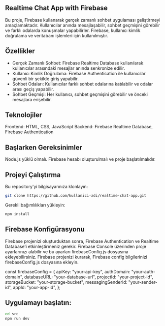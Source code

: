 ## Realtime Chat App with Firebase
Bu proje, Firebase kullanarak gerçek zamanlı sohbet uygulaması geliştirmeyi amaçlamaktadır. Kullanıcılar anında mesajlaşabilir, sohbet geçmişini görebilir ve farklı odalarda konuşmalar yapabilirler. Firebase, kullanıcı kimlik doğrulama ve veritabanı işlemleri için kullanılmıştır.

## Özellikler
- Gerçek Zamanlı Sohbet: Firebase Realtime Database kullanılarak kullanıcılar arasındaki mesajlar anında senkronize edilir.
- Kullanıcı Kimlik Doğrulama: Firebase Authentication ile kullanıcılar güvenli bir şekilde giriş yapabilir.
- Sohbet Odaları: Kullanıcılar farklı sohbet odalarına katılabilir ve odalar arası geçiş yapabilir.
- Sohbet Geçmişi: Her kullanıcı, sohbet geçmişini görebilir ve önceki mesajlara erişebilir.

## Teknolojiler

Frontend: HTML, CSS, JavaScript
Backend: Firebase Realtime Database, Firebase Authentication

## Başlarken Gereksinimler
Node.js yüklü olmalı.
Firebase hesabı oluşturulmalı ve proje başlatılmalıdır.

## Projeyi Çalıştırma
Bu repository'yi bilgisayarınıza klonlayın:

```bash
git clone https://github.com/kullanici-adi/realtime-chat-app.git
```
Gerekli bağımlılıkları yükleyin:

```bash
npm install
```

## Firebase Konfigürasyonu 
Firebase projenizi oluşturduktan sonra, Firebase Authentication ve Realtime Database'i etkinleştirmeniz gerekir.
Firebase Console üzerinden proje ayarlarınızı alabilir ve bu ayarları firebaseConfig.js dosyasına ekleyebilirsiniz.
Firebase projenizi kurarak, Firebase config bilgilerinizi firebaseConfig.js dosyasına ekleyin.

const firebaseConfig = {
  apiKey: "your-api-key",
  authDomain: "your-auth-domain",
  databaseURL: "your-database-url",
  projectId: "your-project-id",
  storageBucket: "your-storage-bucket",
  messagingSenderId: "your-sender-id",
  appId: "your-app-id",
};

## Uygulamayı başlatın:

```bash
cd src
npm run dev
```


